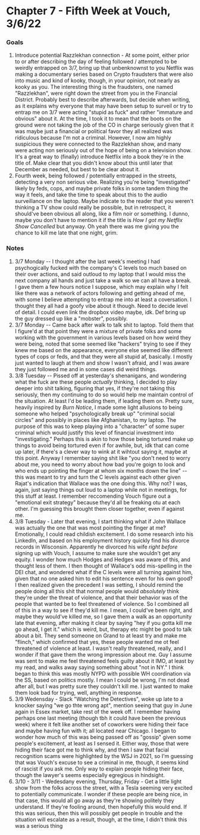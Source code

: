 # Chapter 7 - Fifth Week at Vouch, 3/6/22

### Goals

1. Introduce potential Razzlekhan connection - At some point, either prior to or after describing the day of feeling followed / attempted to be weirdly entrapped on 3/7, bring up that unbenknownst to you Netflix was making a documentary series based on Crypto fraudsters that were also into music and kind of kooky, though, in your opinion, not nearly as kooky as you. The interesting thing is the fraudsters, one named "Razzlekhan", were right down the street from you in the Financial District. Probably best to describe afterwards, but decide when writing, as it explains why everyone that may have been setup to surveil or try to entrap me on 3/7 were acting "stupid as fuck" and rather "immature and obvious" about it. At the time, I took it to mean that the boots on the ground were not taking the job of the CO in charge seriously given that it was maybe just a financial or political favor they all realized was ridiculous because I'm not a criminal. However, I now am highly suspicious they were connected to the Razzlekhan show, and many were acting non seriously out of the hope of being on a television show. It's a great way to (finally) introduce Netflix into a book they're in the title of. Make clear that you didn't know about this until later that December as needed, but best to be clear about it.
1. Fourth week, being followed / potentially entrapped in the streets, detecting a very non serious vibe. Realizing you're being "investigated" likely by feds, cops, and maybe private folks in some tandem thing the way it feels, and take the time to speak about this to the audio surveillance on the laptop. Maybe indicate to the reader that you weren't thinking a TV show could really be possible, but in retrospect, it should've been obvious all along, like a film noir or something. I dunno, maybe you don't have to mention it if the title is _How I got my Netflix Show Cancelled_ but anyway. Oh yeah there was me giving you the chance to kill me late that one night, grim.

### Notes


1. 3/7 Monday -- I thought after the last week's meeting I had psychogically fucked with the company's C levels too much based on their over actions, and said outloud to my laptop that I would miss the next company all hands and just take a walk so we can all have a break. I gave them a few hours notice I suppose, which may explain why I felt like there was a network of actors following and getting ahead of me, with some I believe attempting to entrap me into at least a coversation. I thought they all had a goofy vibe about it though. Need to decide level of detail. I could even link the dropbox video maybe, idk. Def bring up the guy dressed up like a "mobster", possibly.
1. 3/7 Monday -- Came back after walk to talk shit to laptop. Told them that I figure'd at that point they were a mixture of private folks and some working with the government in various levels based on how weird they were being, noted that some seemed like "hackers" trying to see if they knew me based on the appearance, everyone else seemed like different types of cops or feds, and that they were all stupid af, basically. I mostly just wanted to laugh at them and show I wasn't afraid, and I was aware they just followed me and in some cases did weird things.
1. 3/8 Tuesday -- Pissed off at yesterday's shenanigans, and wondering what the fuck are these people _actually_ thinking, I decided to play deeper into shit talking, figuring that yes, if they're not taking this seriously, then my continuing to do so would help me maintain control of the situation. At least I'd be leading them, if leading them on. Pretty sure, heavily inspired by _Burn Notice_, I made some light allusions to being someone who helped "psychologically break up" "criminal social circles" and possibly in places like Afghanistan, to my laptop. The purpose of this was to keep playing into a "character" of some super criminal which would justify this level of financial investment into "investigating." Perhaps this is akin to how those being tortured make up things to avoid being tortured even if for awhile, but, idk that can come up later, if there's a clever way to wink at it wihtout saying it, maybe at this point. Anyway I remember saying shit like "you don't need to worry about me, you need to worry about how bad you're goign to look and who ends up pointing the finger at whom six months down the line" -- this was meant to try and turn the C levels against each other given Rajat's indication that Wallace was the one doing this. Why not? I was, again, just saying things out loud to a laptop while not in meetings, for this stuff at least. I remember reccomending Vouch figure out a "emotional exit strategy" because they'd all be freaking otu at each other. I'm guessing this brought them closer together, even if against me.
1. 3/8 Tuesday - Later that evening, I start thinking what if John Wallace was actually the one that was most pointing the finger at me? Emotionally, I could read childish excitement. I do some research into his LinkedIn, and based on his employment history quickly find his divorce records in Wisconsin. Apparently he divorced his wife _right before_ signing up with Vouch, I assume to make sure she wouldn't get any equity. I wonder how much Hodges and Hedges was aware of this, and thought less of them. I then thought of Wallace's odd mis-spelling in the DEI chat, and wondered what if the C levels were all turning against him, given that no one asked him to edit his sentence even for his own good? I then realized given the precedent I was setting, I should remind the people doing all this shit that normal people would _absolutely_ think they're under the threat of violence, and that their behavior was of the people that wanted be to feel threatened of violence. So I combined all of this in a way to see if they'd kill me. I mean, I could've been right, and maybe they would've killed me, so I gave them a walk as an opportunity late that evening, after making it clear by saying "hey if you gotta kill me go ahead, I get it." which is weird, but, therapy etc might be good to talk about a bit. They send someone on Grand to at least try and make me "flinch," which confirmed that yes, these people wanted me ot feel threatened of violence at least. I wasn't really threatened, really, and I wonder if that gave them the wrong impression about me. Guy I assume was sent to make me feel threatened feels guilty about it IMO, at least by my read, and walks away saying something about "not in NY." I think began to think this was mostly NYPD with possible WH coordination via the SS, based on politics mostly. I mean I could be wrong, I'm not dead after all, but I was pretty sure they couldn't kill me. I just wanted to make them look bad for trying, well, anything in response.
1. 3/9 Wedensday - Slack "Watching the Detectives", woke up late to a knocker saying "we go thte wrong apt", mention seeing that guy in June again in Essex market, take rest of the week off. I remember having perhaps one last meeting (though tbh it could have been the previous week) where it felt like another set of coworkers were hiding their face and maybe having fun with it; all located near Chicago. I began to wonder how much of this was being passed off as "gossip" given some people's excitement, at least as I sensed it. Either way, those that were hiding their face got me to think why, and then I saw that facial recognition scams were highlighted by the WSJ in 2021, so I'm guessing that was Vouch's excuse to see a criminal in me, though, it seems kind of rascist if you ask me. Only way to explain people hiding their face, though the lawyer's seems especially egregious in hindsight.
1. 3/10 - 3/11 - Wedesdany evening, Thursday, Friday - Get a little light show from the folks across the street, with a Tesla seeming very excited to potentially communicate. I wonder if these people are being nice, in that case, this would all go away as they're showing politely they understand. If they're fooling around, then hopefully this would end. If this was serious, then this will possibly get people in trouble and the situation will escalate as a result, though, at the time, I didn't think this was a serious thing
